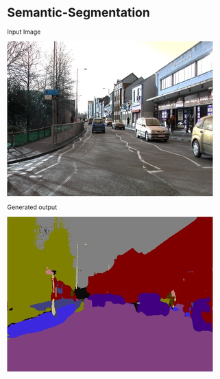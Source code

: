 # Semantic-Segmentation

Input Image

![alt tag](https://github.com/rs3603/Semantic-Segmentation/blob/master/input.jpg) 

Generated output

![alt tag](https://github.com/rs3603/Semantic-Segmentation/blob/master/output.jpg)
